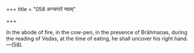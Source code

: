 +++
title = "058 अग्न्यगारे गवाम्"

+++

In the abode of fire, in the cow-pen, in the presence of Brāhmaṇas, during the reading of Vedas, at the time of eating, he shall uncover his right hand.—(58).